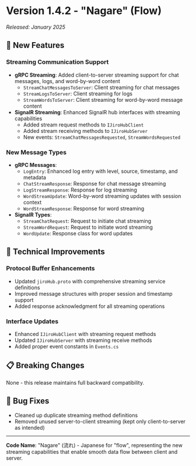 # Version 1.4.2 - "Nagare" (Flow)

*Released: January 2025*

## 🌊 New Features

### Streaming Communication Support
- **gRPC Streaming**: Added client-to-server streaming support for chat messages, logs, and word-by-word content
  - `StreamChatMessagesToServer`: Client streaming for chat messages
  - `StreamLogsToServer`: Client streaming for logs  
  - `StreamWordsToServer`: Client streaming for word-by-word message content
- **SignalR Streaming**: Enhanced SignalR hub interfaces with streaming capabilities
  - Added stream request methods to `IJiroHubClient`
  - Added stream receiving methods to `IJiroHubServer`
  - New events: `StreamChatMessagesRequested`, `StreamWordsRequested`

### New Message Types
- **gRPC Messages**: 
  - `LogEntry`: Enhanced log entry with level, source, timestamp, and metadata
  - `ChatStreamResponse`: Response for chat message streaming
  - `LogStreamResponse`: Response for log streaming
  - `WordStreamUpdate`: Word-by-word streaming updates with session context
  - `WordStreamResponse`: Response for word streaming
- **SignalR Types**:
  - `StreamChatRequest`: Request to initiate chat streaming
  - `StreamWordRequest`: Request to initiate word streaming
  - `WordUpdate`: Response class for word updates

## 🔧 Technical Improvements

### Protocol Buffer Enhancements
- Updated `jiroHub.proto` with comprehensive streaming service definitions
- Improved message structures with proper session and timestamp support
- Added response acknowledgment for all streaming operations

### Interface Updates
- Enhanced `IJiroHubClient` with streaming request methods
- Updated `IJiroHubServer` with streaming receive methods
- Added proper event constants in `Events.cs`

## 📋 Breaking Changes
None - this release maintains full backward compatibility.

## 🐛 Bug Fixes
- Cleaned up duplicate streaming method definitions
- Removed unused server-to-client streaming (kept only client-to-server as intended)

---

**Code Name**: "Nagare" (流れ) - Japanese for "flow", representing the new streaming capabilities that enable smooth data flow between client and server.